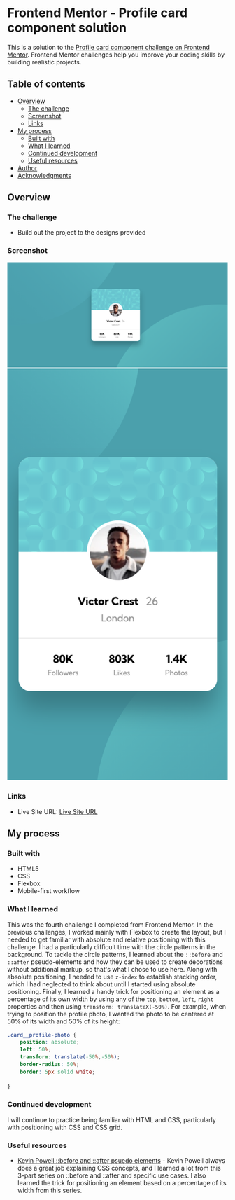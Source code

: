 # Frontend Mentor - Profile card component solution

This is a solution to the [Profile card component challenge on Frontend Mentor](https://www.frontendmentor.io/challenges/profile-card-component-cfArpWshJ). Frontend Mentor challenges help you improve your coding skills by building realistic projects. 

## Table of contents

- [Overview](#overview)
  - [The challenge](#the-challenge)
  - [Screenshot](#screenshot)
  - [Links](#links)
- [My process](#my-process)
  - [Built with](#built-with)
  - [What I learned](#what-i-learned)
  - [Continued development](#continued-development)
  - [Useful resources](#useful-resources)
- [Author](#author)
- [Acknowledgments](#acknowledgments)

## Overview

### The challenge

- Build out the project to the designs provided

### Screenshot

![](screenshots/desktop.png)
![](screenshots/mobile.png)

### Links

- Live Site URL: [Live Site URL](https://emilyw12.github.io/profile-card-component/)

## My process

### Built with

- HTML5
- CSS
- Flexbox
- Mobile-first workflow

### What I learned

This was the fourth challenge I completed from Frontend Mentor. In the previous challenges, I worked mainly with Flexbox to create the layout, but I needed to get familiar with absolute and relative positioning with this challenge. I had a particularly difficult time with the circle patterns in the background. To tackle the circle patterns, I learned about the ```::before``` and ```::after``` pseudo-elements and how they can be used to create decorations without additional markup, so that's what I chose to use here. Along with absolute positioning, I needed to use ```z-index``` to establish stacking order, which I had neglected to think about until I started using absolute positioning. Finally, I learned a handy trick for positioning an element as a percentage of its own width by using any of the ```top```, ```bottom```, ```left```, ```right``` properties and then using ```transform: translateX(-50%)```. For example, when trying to position the profile photo, I wanted the photo to be centered at 50% of its width and 50% of its height:

```css
.card__profile-photo {
	position: absolute;
	left: 50%;
	transform: translate(-50%,-50%);
	border-radius: 50%;
	border: 5px solid white;

}
```


### Continued development

I will continue to practice being familiar with HTML and CSS, particularly with positioning with CSS and CSS grid. 

### Useful resources

- [Kevin Powell ::before and ::after psuedo elements](https://www.youtube.com/watch?v=djbtPnNmc0I) - Kevin Powell always does a great job explaining CSS concepts, and I learned a lot from this 3-part series on ::before and ::after and specific use cases. I also learned the trick for positioning an element based on a percentage of its width from this series.

